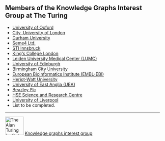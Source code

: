 ## Members of the Knowledge Graphs Interest Group at The Turing
 
- [University of Oxford](https://github.com/turing-knowledge-graphs/members/tree/main/university_oxford)
- [City, University of London](https://github.com/turing-knowledge-graphs/members/tree/main/city)
- [Durham University](https://github.com/turing-knowledge-graphs/members/tree/main/durham_university)
- [Seme4 Ltd.](https://github.com/turing-knowledge-graphs/members/tree/main/seme4)
- [STI Innsbruck](https://github.com/turing-knowledge-graphs/members/tree/main/sti_innsbruck)
- [King's College London](https://github.com/turing-knowledge-graphs/members/tree/main/kcl)
- [Leiden University Medical Center (LUMC)](https://github.com/turing-knowledge-graphs/members/tree/main/lumc)
- [University of Edinburgh](https://github.com/turing-knowledge-graphs/members/tree/main/edinburgh_university)
- [Birmingham City University](https://github.com/turing-knowledge-graphs/members/tree/main/bcu)
- [European Bioinformatics Institute (EMBL-EBI)](https://github.com/turing-knowledge-graphs/members/tree/main/ebi)
- [Heriot-Watt University](https://github.com/turing-knowledge-graphs/members/tree/main/heriot-watt-university)
- [University of East Anglia (UEA)](https://github.com/turing-knowledge-graphs/members/tree/main/UEA)
- [Beazley Plc](https://github.com/turing-knowledge-graphs/members/tree/main/beazley)
- [HSE Science and Research Centre](https://github.com/turing-knowledge-graphs/members/tree/main/HSE)
- [University of Liverpool](https://github.com/turing-knowledge-graphs/members/tree/main/UniLiv)
- List to be completed.

---

<img src="https://upload.wikimedia.org/wikipedia/commons/thumb/b/b5/Alan_Turing_Institute_logo.svg/1200px-Alan_Turing_Institute_logo.svg.png" width="60" alt="The Alan Turing Institute">   [Knowledge graphs interest group](https://www.turing.ac.uk/research/interest-groups/knowledge-graphs)
